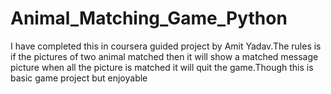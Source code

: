 # Animal_Matching_Game_Python
I have completed this in coursera guided project by Amit Yadav.The rules is if the pictures of two animal matched then it will show a matched message picture when all the picture is matched it will quit the game.Though this is basic game project but enjoyable 
